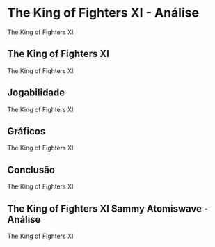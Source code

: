 ---
---

# The King of Fighters XI - Análise

The King of Fighters XI

## The King of Fighters XI

The King of Fighters XI

## Jogabilidade

The King of Fighters XI

## Gráficos

The King of Fighters XI

## Conclusão

The King of Fighters XI

## The King of Fighters XI Sammy Atomiswave - Análise

The King of Fighters XI
